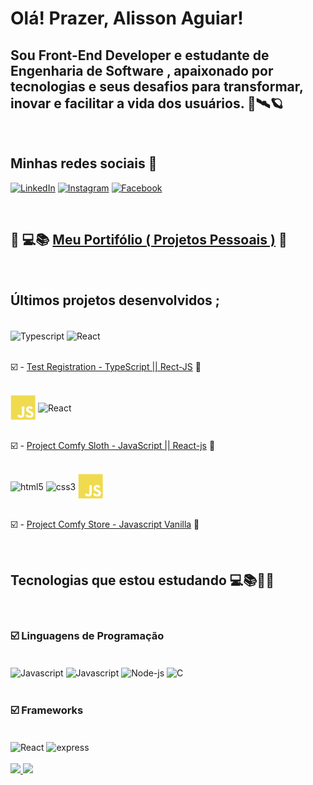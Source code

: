 # Olá! Prazer, Alisson Aguiar! 

## Sou Front-End Developer e estudante de Engenharia de Software , apaixonado por tecnologias e seus desafios para transformar, inovar e facilitar a vida dos usuários. 🚀🛰️🪐
<br>


## Minhas redes sociais 🔗


[![LinkedIn](https://img.shields.io/badge/LinkedIn-0077B5?style=for-the-badge&logo=linkedin&logoColor=white)](https://www.linkedin.com/in/alisson-aguiars2k/)
[![Instagram](https://img.shields.io/badge/Instagram-E4405F?style=for-the-badge&logo=instagram&logoColor=white)](https://www.instagram.com/alisson_aguiars2k/)
[![Facebook](https://img.shields.io/badge/Facebook-1877F2?style=for-the-badge&logo=facebook&logoColor=white)](https://www.facebook.com/alisson.rocha.7127)

<br>

## 🧑‍ 💻📚  [Meu Portifólio ( Projetos Pessoais )](https://portifolio-alisson-aguiar.netlify.app/)  🔗

<br>

## Últimos projetos desenvolvidos ;


<br>

<div>
<img  align="center" src="https://cdn.jsdelivr.net/gh/devicons/devicon/icons/typescript/typescript-plain.svg" heigth="30" width="40"alt="Typescript">
<img  align="center" src="https://cdn.jsdelivr.net/gh/devicons/devicon/icons/react/react-original-wordmark.svg" heigth="30" width="40"alt="React">
</div>

<br>

☑️ - [Test Registration - TypeScript || Rect-JS](https://react-js-test-registration.netlify.app/) 🔗

<br>

<div><img  align="center" src="https://raw.githubusercontent.com/devicons/devicon/master/icons/javascript/javascript-plain.svg" heigth="30" width="40"alt="Javascript">
<img  align="center" src="https://cdn.jsdelivr.net/gh/devicons/devicon/icons/react/react-original-wordmark.svg" heigth="30" width="40"alt="React">
</div>

<br>

☑️ - [Project Comfy Sloth - JavaScript || React-js](https://react-js-comfy-sloth.netlify.app/) 🔗

<br>

<div><img  align="center" src="https://cdn.jsdelivr.net/gh/devicons/devicon/icons/html5/html5-original-wordmark.svg" heigth="30" width="40"alt="html5">
<img  align="center" src="https://cdn.jsdelivr.net/gh/devicons/devicon/icons/css3/css3-original-wordmark.svg" heigth="30" width="40"alt="css3">
<img  align="center" src="https://raw.githubusercontent.com/devicons/devicon/master/icons/javascript/javascript-plain.svg" heigth="30" width="40"alt="Javascript">
</div>

<br>

 ☑️ - [Project Comfy Store - Javascript Vanilla](https://alisson-aguiars2k.github.io/comfy-store/) 🔗

<br>

## Tecnologias que estou estudando 💻📚💙🧡

<div style="display: inline_block, padding: 10px " ><br>

### ☑️ Linguagens de Programação

<br>
    <img  align="center" src="https://cdn.jsdelivr.net/gh/devicons/devicon/icons/javascript/javascript-original.svg" heigth="30" width="40"alt="Javascript">
    <img  align="center" src="https://cdn.jsdelivr.net/gh/devicons/devicon/icons/typescript/typescript-original.svg" heigth="30" width="40"alt="Javascript">
    <img  align="center" src="https://cdn.jsdelivr.net/gh/devicons/devicon/icons/nodejs/nodejs-plain.svg" heigth="30" width="40"alt="Node-js">
 <img  align="center" src="https://cdn.jsdelivr.net/gh/devicons/devicon/icons/c/c-original.svg" heigth="30" width="40"alt="C">
    
</div>
<div style="display: inline_block"><br>

### ☑️ Frameworks

<br>
    <img  align="center" src="https://cdn.jsdelivr.net/gh/devicons/devicon/icons/react/react-original-wordmark.svg" heigth="30" width="40"alt="React">
    <img  align="center" src="https://cdn.jsdelivr.net/gh/devicons/devicon/icons/express/express-original.svg" heigth="30" width="40"alt="express">
</div>

<br>

<div>
    <a href="https://github.com/alisson-aguiars2k">
    <img height="180em" src="https://github-readme-stats.vercel.app/api?username=alisson-aguiars2k&show_icons==true&theme=dracula&inclue_all_commits=true&count_private=true">
    <img height="180em" src="https://github-readme-stats.vercel.app/api/top-langs/?username=alisson-aguiars2k&layout=compact&langs_count=16&theme=dracula">
    </a>
</div>


